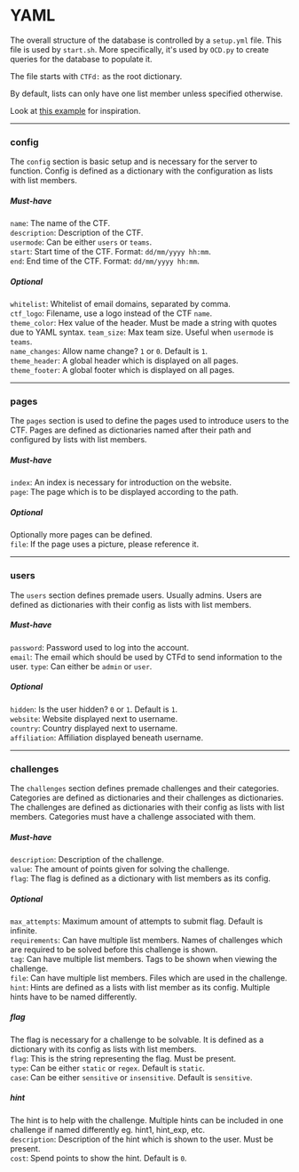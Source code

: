 # YAML
The overall structure of the database is controlled by a `setup.yml` file. This
file is used by `start.sh`. More specifically, it's used by `OCD.py` to
create queries for the database to populate it.

The file starts with `CTFd:` as the root dictionary.

By default, lists can only have one list member unless specified otherwise.

Look at [this example](example_yaml.md) for inspiration.

---

### config
The `config` section is basic setup and is necessary for the server to function.
Config is defined as a dictionary with the configuration as lists with list members.

##### Must-have
`name`: The name of the CTF.  
`description`: Description of the CTF.  
`usermode`: Can be either `users` or `teams`.  
`start`: Start time of the CTF. Format: `dd/mm/yyyy hh:mm`.  
`end`: End time of the CTF. Format: `dd/mm/yyyy hh:mm`.  
  
##### Optional
`whitelist`: Whitelist of email domains, separated by comma.  
`ctf_logo`: Filename, use a logo instead of the CTF `name`.   
`theme_color`: Hex value of the header. Must be made a string with quotes 
due to YAML syntax.
`team_size`: Max team size. Useful when `usermode` is `teams`.  
`name_changes`: Allow name change? `1` or `0`. Default is `1`.  
`theme_header`: A global header which is displayed on all pages.  
`theme_footer`: A global footer which is displayed on all pages.  

---

### pages
The `pages` section is used to define the pages used to introduce users to the CTF.
Pages are defined as dictionaries named after their path and configured by lists 
with list members. 

##### Must-have
`index`: An index is necessary for introduction on the website.  
`page`: The page which is to be displayed according to the path.  

##### Optional
Optionally more pages can be defined.   
`file`: If the page uses a picture, please reference it.

---

### users
The `users` section defines premade users. Usually admins. Users are defined as
dictionaries with their config as lists with list members.

##### Must-have
`password`: Password used to log into the account.  
`email`: The email which should be used by CTFd to send information to the user.
`type`: Can either be `admin` or `user`.  

##### Optional
`hidden`: Is the user hidden? `0` or `1`. Default is `1`.  
`website`: Website displayed next to username.  
`country`: Country displayed next to username.  
`affiliation`: Affiliation displayed beneath username.  

---

### challenges
The `challenges` section defines premade challenges and their categories.
Categories are defined as dictionaries and their challenges as dictionaries. The
challenges are defined as dictionaries with their config as lists with list members. 
Categories must have a challenge associated with them.

##### Must-have
`description`: Description of the challenge.   
`value`: The amount of points given for solving the challenge.   
`flag`: The flag is defined as a dictionary with list members as its config.

##### Optional
`max_attempts`: Maximum amount of attempts to submit flag. Default is infinite.  
`requirements`: Can have multiple list members. Names of challenges which are
required to be solved before this challenge is shown.  
`tag`: Can have multiple list members. Tags to be shown when viewing the
challenge.  
`file`: Can have multiple list members. Files which are used in the challenge.  
`hint`: Hints are defined as a lists with list member as its config. Multiple
hints have to be named differently.

##### flag
The flag is necessary for a challenge to be solvable. It is defined as a
dictionary with its config as lists with list members.  
`flag`: This is the string representing the flag. Must be present.   
`type`: Can be either `static` or `regex`. Default is `static`.  
`case`: Can be either `sensitive` or `insensitive`. Default is `sensitive`. 

##### hint
The hint is to help with the challenge. Multiple hints can be included in one
challenge if named differently eg. hint1, hint_exp, etc.   
`description`: Description of the hint which is shown to the user. Must be
present.  
`cost`: Spend points to show the hint. Default is `0`.  
